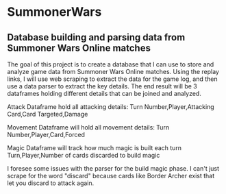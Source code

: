 # SummonerWars
Database building and parsing data from Summoner Wars Online matches
-----------------------------------------------------------------------------------------------------------------
The goal of this project is to create a database that I can use to store and analyze game data from Summoner Wars Online matches. Using the replay links, I will use web scraping to extract the data for the game log, and then use a data parser to extract the key details. The end result will be 3 dataframes holding different details that can be joined and analyzed.

Attack Dataframe hold all attacking details:
Turn Number,Player,Attacking Card,Card Targeted,Damage

Movement Dataframe will hold all movement details:
Turn Number,Player,Card,Forced

Magic Dataframe will track how much magic is built each turn
Turn,Player,Number of cards discarded to build magic

I foresee some issues with the parser for the build magic phase. I can't just scrape for the word "discard" because cards like Border Archer exist that let you discard to attack again.
